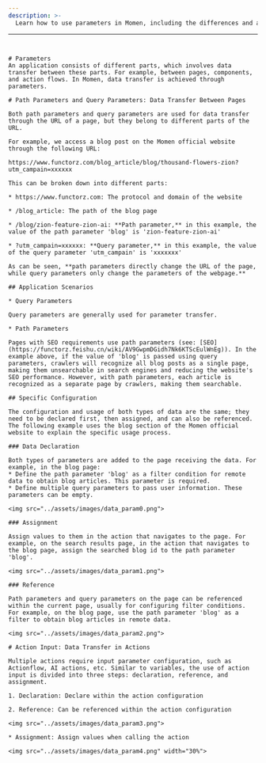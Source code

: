 ```yaml
---
description: >-
  Learn how to use parameters in Momen, including the differences and application scenarios of path parameters and query parameters, and how to configure input parameters in actions to achieve data transfer between different components and pages.
```
---
```


# Parameters
An application consists of different parts, which involves data transfer between these parts. For example, between pages, components, and action flows. In Momen, data transfer is achieved through parameters.

# Path Parameters and Query Parameters: Data Transfer Between Pages

Both path parameters and query parameters are used for data transfer through the URL of a page, but they belong to different parts of the URL.

For example, we access a blog post on the Momen official website through the following URL:

https://www.functorz.com/blog_article/blog/thousand-flowers-zion?utm_campain=xxxxxx

This can be broken down into different parts:

* https://www.functorz.com: The protocol and domain of the website

* /blog_article: The path of the blog page

* /blog/zion-feature-zion-ai: **Path parameter,** in this example, the value of the path parameter 'blog' is 'zion-feature-zion-ai'

* ?utm_campain=xxxxxx: **Query parameter,** in this example, the value of the query parameter 'utm_campain' is 'xxxxxxx'

As can be seen, **path parameters directly change the URL of the page, while query parameters only change the parameters of the webpage.**

## Application Scenarios

* Query Parameters

Query parameters are generally used for parameter transfer.

* Path Parameters

Pages with SEO requirements use path parameters (see: [SEO](https://functorz.feishu.cn/wiki/AV9GwpmDGidh7Nk6KTScEulWnEg)). In the example above, if the value of 'blog' is passed using query parameters, crawlers will recognize all blog posts as a single page, making them unsearchable in search engines and reducing the website's SEO performance. However, with path parameters, each article is recognized as a separate page by crawlers, making them searchable.

## Specific Configuration

The configuration and usage of both types of data are the same; they need to be declared first, then assigned, and can also be referenced. The following example uses the blog section of the Momen official website to explain the specific usage process.

### Data Declaration

Both types of parameters are added to the page receiving the data. For example, in the blog page:
* Define the path parameter 'blog' as a filter condition for remote data to obtain blog articles. This parameter is required.
* Define multiple query parameters to pass user information. These parameters can be empty.

<img src="../assets/images/data_param0.png">

### Assignment

Assign values to them in the action that navigates to the page. For example, on the search results page, in the action that navigates to the blog page, assign the searched blog id to the path parameter 'blog'.

<img src="../assets/images/data_param1.png">

### Reference

Path parameters and query parameters on the page can be referenced within the current page, usually for configuring filter conditions. For example, on the blog page, use the path parameter 'blog' as a filter to obtain blog articles in remote data.

<img src="../assets/images/data_param2.png">

# Action Input: Data Transfer in Actions

Multiple actions require input parameter configuration, such as Actionflow, AI actions, etc. Similar to variables, the use of action input is divided into three steps: declaration, reference, and assignment.

1. Declaration: Declare within the action configuration

2. Reference: Can be referenced within the action configuration

<img src="../assets/images/data_param3.png">

* Assignment: Assign values when calling the action

<img src="../assets/images/data_param4.png" width="30%">
```